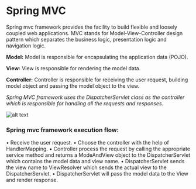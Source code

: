 # Spring MVC

Spring mvc framework provides the facility to build flexible and loosely coupled web applications. MVC stands for Model-View-Controller design pattern which separates the business logic, presentation logic and navigation logic.

**Model:**
Model is responsible for encapsulating the application data (POJO).

**View:**
View is responsible for rendering the model data.

**Controller:**
Controller is responsible for receiving the user request, building model object and passing the model object to the view.

_Spring MVC framework uses the DispatcherServlet class as the controller which is responsible for handling all the requests and responses._ 

![alt text][logo]

[logo]: http://tutorialspointexamples.com/wp-content/uploads/2015/12/SpringMVCFlowDiagram.jpg "Spring MVC"

### Spring mvc framework execution flow:

•	Receive the user request.
•	Choose the controller with the help of HandlerMapping.
•	Controller process the request by calling the appropriate service method and returns a ModeAndView object to the DispatcherServlet which contains the model data and view name.
•	DispatcherServlet sends the view name to ViewResolver which sends the actual view to the DispatcherServlet.
•	DispatcherServlet will pass the model data to the View and render response.
